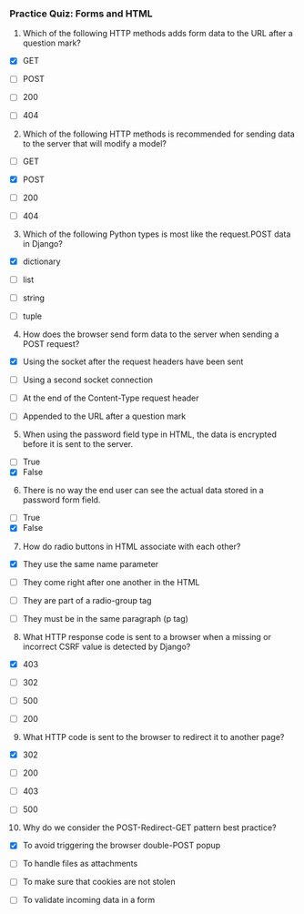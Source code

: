 ### Practice Quiz: Forms and HTML


1. Which of the following HTTP methods adds form data to the URL after a question mark?

- [x] GET
- [ ] POST
- [ ] 200
- [ ] 404


2. Which of the following HTTP methods is recommended for sending data to the server that will modify a model?

- [ ] GET
- [x] POST
- [ ] 200
- [ ] 404


3. Which of the following Python types is most like the request.POST data in Django?

- [x] dictionary
- [ ] list
- [ ] string
- [ ] tuple


4. How does the browser send form data to the server when sending a POST request?

- [x] Using the socket after the request headers have been sent
- [ ] Using a second socket connection
- [ ] At the end of the Content-Type request header
- [ ] Appended to the URL after a question mark


5. When using the password field type in HTML, the data is encrypted before it is sent to the server.

- [ ] True
- [x] False

6. There is no way the end user can see the actual data stored in a password form field.

- [ ] True
- [x] False

7. How do radio buttons in HTML associate with each other?

- [x] They use the same name parameter
- [ ] They come right after one another in the HTML
- [ ] They are part of a radio-group tag
- [ ] They must be in the same paragraph (p tag)


8. What HTTP response code is sent to a browser when a missing or incorrect CSRF value is detected by Django?

- [x] 403
- [ ] 302
- [ ] 500
- [ ] 200


9. What HTTP code is sent to the browser to redirect it to another page?

- [x] 302
- [ ] 200
- [ ] 403
- [ ] 500


10. Why do we consider the POST-Redirect-GET pattern best practice?

- [x] To avoid triggering the browser double-POST popup
- [ ] To handle files as attachments
- [ ] To make sure that cookies are not stolen
- [ ] To validate incoming data in a form


